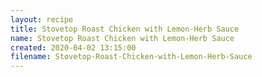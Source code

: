 ```yaml
---
layout: recipe
title: Stovetop Roast Chicken with Lemon-Herb Sauce
name: Stovetop Roast Chicken with Lemon-Herb Sauce
created: 2020-04-02 13:15:00
filename: Stovetop-Roast-Chicken-with-Lemon-Herb-Sauce
---
```

